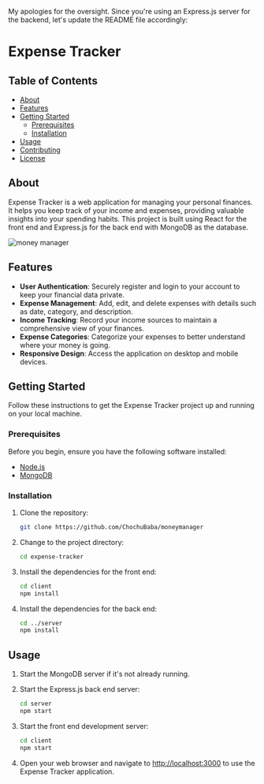 My apologies for the oversight. Since you're using an Express.js server for the backend, let's update the README file accordingly:

# Expense Tracker

## Table of Contents

- [About](#about)
- [Features](#features)
- [Getting Started](#getting-started)
  - [Prerequisites](#prerequisites)
  - [Installation](#installation)
- [Usage](#usage)
- [Contributing](#contributing)
- [License](#license)

## About

Expense Tracker is a web application for managing your personal finances. It helps you keep track of your income and expenses, providing valuable insights into your spending habits. This project is built using React for the front end and Express.js for the back end with MongoDB as the database.

![money manager](https://github.com/ChochuBaba/moneymanager/assets/78496518/41eacb21-3a6f-48eb-a13c-30eb8e580e7c)

## Features

- **User Authentication**: Securely register and login to your account to keep your financial data private.
- **Expense Management**: Add, edit, and delete expenses with details such as date, category, and description.
- **Income Tracking**: Record your income sources to maintain a comprehensive view of your finances.
- **Expense Categories**: Categorize your expenses to better understand where your money is going.
- **Responsive Design**: Access the application on desktop and mobile devices.

## Getting Started

Follow these instructions to get the Expense Tracker project up and running on your local machine.

### Prerequisites

Before you begin, ensure you have the following software installed:

- [Node.js](https://nodejs.org/)
- [MongoDB](https://www.mongodb.com/)

### Installation

1. Clone the repository:

   ```bash
   git clone https://github.com/ChochuBaba/moneymanager
   ```

2. Change to the project directory:

   ```bash
   cd expense-tracker
   ```

3. Install the dependencies for the front end:

   ```bash
   cd client
   npm install
   ```

4. Install the dependencies for the back end:

   ```bash
   cd ../server
   npm install
   ```

## Usage

1. Start the MongoDB server if it's not already running.

2. Start the Express.js back end server:

   ```bash
   cd server
   npm start
   ```

3. Start the front end development server:

   ```bash
   cd client
   npm start
   ```

4. Open your web browser and navigate to [http://localhost:3000](http://localhost:3000) to use the Expense Tracker application.
